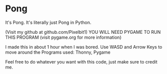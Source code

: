 # Pong
It's Pong. It's literally just Pong in Python.

(Visit my github at github.com/Pixelbit1) 
YOU WILL NEED PYGAME TO RUN THIS PROGRAM (visit pygame.org for more information)

I made this in about 1 hour when I was bored. Use WASD and Arrow Keys to move around the
Programs used: Thonny, Pygame

Feel free to do whatever you want with this code, just make sure to credit me.

